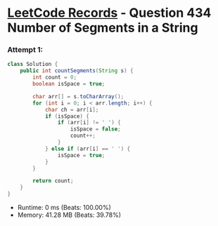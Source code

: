 # [LeetCode Records](../README.md) - Question 434 Number of Segments in a String

### Attempt 1: 
```java
class Solution {
    public int countSegments(String s) {
        int count = 0;
        boolean isSpace = true;

        char arr[] = s.toCharArray();
        for (int i = 0; i < arr.length; i++) {
            char ch = arr[i];
            if (isSpace) {
                if (arr[i] != ' ') {
                    isSpace = false;
                    count++;
                }
            } else if (arr[i] == ' ') {
                isSpace = true;
            }
        }

        return count;
    }
}
```
- Runtime: 0 ms (Beats: 100.00%)
- Memory: 41.28 MB (Beats: 39.78%)

<br>
